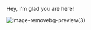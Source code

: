 Hey, I'm glad you are here!

![image-removebg-preview(3)](https://user-images.githubusercontent.com/105706186/188479248-eb2d5cbe-b99b-4a21-aac4-8c7ed43e40e1.png)
